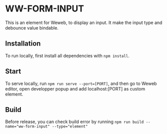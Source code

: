 # WW-FORM-INPUT

This is an element for Weweb, to display an input. 
It make the input type and debounce value bindable.

## Installation

To run locally, first install all dependencies with `npm install`.

## Start

To serve locally, run `npm run serve --port=[PORT]`, and then go to Weweb editor, open developper popup and add localhost:[PORT] as custom element.

## Build

Before release, you can check build error by running `npm run build --name="ww-form-input" --type="element"`
